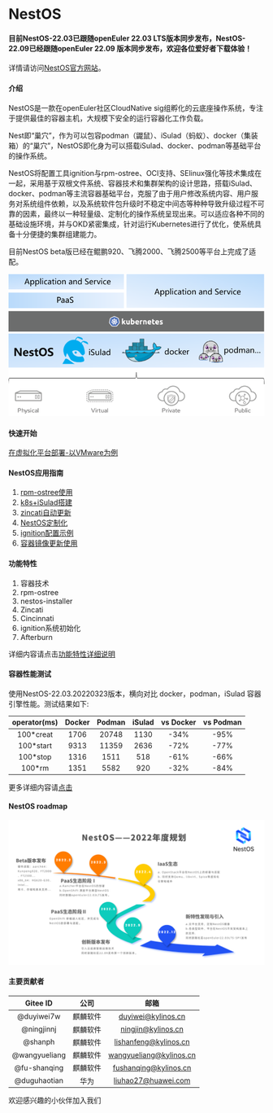 # NestOS

#### 目前NestOS-22.03已跟随openEuler 22.03 LTS版本同步发布，NestOS-22.09已经跟随openEuler 22.09 版本同步发布，欢迎各位爱好者下载体验！

详情请访问[NestOS官方网站](https://nestos.openeuler.org/)。

#### 介绍
NestOS是一款在openEuler社区CloudNative sig组孵化的云底座操作系统，专注于提供最佳的容器主机，大规模下安全的运行容器化工作负载。

Nest即“巢穴”，作为可以包容podman（鼹鼠）、iSulad（蚂蚁）、docker（集装箱）的“巢穴”，NestOS即化身为可以搭载iSulad、docker、podman等基础平台的操作系统。

NestOS将配置工具ignition与rpm-ostree、OCI支持、SElinux强化等技术集成在一起，采用基于双根文件系统、容器技术和集群架构的设计思路，搭载iSulad、docker、podman等主流容器基础平台，克服了由于用户修改系统内容、用户服务对系统组件依赖，以及系统软件包升级时不稳定中间态等种种导致升级过程不可靠的因素，最终以一种轻量级、定制化的操作系统呈现出来。可以适应各种不同的基础设施环境，并与OKD紧密集成，针对运行Kubernetes进行了优化，使系统具备十分便捷的集群组建能力。

目前NestOS beta版已经在鲲鹏920、飞腾2000、飞腾2500等平台上完成了适配。 

![image-20211015170943884](docs/zh/graph/README/image-20211015170943884.png)

#### 快速开始
[在虚拟化平台部署-以VMware为例](https://gitee.com/openeuler/NestOS/blob/master/docs/zh/usr_manual/%E5%BF%AB%E9%80%9F%E5%BC%80%E5%A7%8B.md)

#### NestOS应用指南
1.  [rpm-ostree使用](https://gitee.com/openeuler/NestOS/blob/master/docs/zh/usr_manual/rpm-ostree%E4%BD%BF%E7%94%A8.md)
2.  [k8s+iSulad搭建](https://gitee.com/openeuler/NestOS/blob/master/docs/zh/usr_manual/K8S+iSulad%E6%90%AD%E5%BB%BA.md)
3.  [zincati自动更新](https://gitee.com/openeuler/NestOS/blob/master/docs/zh/usr_manual/zincati%E8%87%AA%E5%8A%A8%E6%9B%B4%E6%96%B0%E4%BD%BF%E7%94%A8.md)
4.  [NestOS定制化](https://gitee.com/openeuler/NestOS/blob/master/docs/zh/usr_manual/%E5%AE%9A%E5%88%B6NestOS.md)
5.  [ignition配置示例](https://gitee.com/openeuler/NestOS/blob/master/docs/zh/usr_manual/ignition%E9%85%8D%E7%BD%AE.md) 
6.  [容器镜像更新使用](https://gitee.com/openeuler/NestOS/blob/master/docs/zh/usr_manual/%E5%AE%B9%E5%99%A8%E9%95%9C%E5%83%8F%E6%9B%B4%E6%96%B0%E4%BD%BF%E7%94%A8.md) 

#### 功能特性

1.  容器技术
2.  rpm-ostree
3.  nestos-installer
4.  Zincati
5.  Cincinnati
6.  ignition系统初始化
7.  Afterburn

详细内容请点击[功能特性详细说明](https://gitee.com/openeuler/NestOS/blob/master/docs/zh/usr_manual/%E5%8A%9F%E8%83%BD%E7%89%B9%E6%80%A7%E6%8F%8F%E8%BF%B0.md)

#### 容器性能测试

使用NestOS-22.03.20220323版本，横向对比 docker，podman，iSulad 容器引擎性能。测试结果如下:

| operator(ms) | Docker | Podman | iSulad | vs Docker | vs Podman |
| :----------: | :----: | :----: | :----: | :-------: | :-------: |
|  100*creat   |  1706  | 20748  |  1130  |   -34%    |   -95%    |
|  100*start   |  9313  |  11359  |  2636  |   -72%    |   -77%    |
|   100*stop   |  1316  |  1511  |  518   |   -61%    |   -66%    |
|    100*rm    |  1351  |  5582  |  920   |   -32%    |   -84%    |

更多详细内容请[点击](https://gitee.com/openeuler/NestOS/blob/master/docs/zh/usr_manual/%E6%80%A7%E8%83%BD%E5%AF%B9%E6%AF%94%E6%B5%8B%E8%AF%95.md)


#### NestOS roadmap

![image-NestOS-roadmap.png](docs/zh/graph/README/image-NestOS-roadmap.png)
#### 主要贡献者

|   Gitee ID    |   公司   |          邮箱           |
| :-----------: | :------: | :---------------------: |
|  @duyiwei7w   | 麒麟软件 |   duyiwei@kylinos.cn    |
|  @ningjinnj   | 麒麟软件 |   ningjin@kylinos.cn    |
|    @shanph    | 麒麟软件 |  lishanfeng@kylinos.cn  |
| @wangyueliang | 麒麟软件 | wangyueliang@kylinos.cn |
| @fu-shanqing  | 麒麟软件 |  fushanqing@kylinos.cn  |
| @duguhaotian  |   华为   |   liuhao27@huawei.com   |

欢迎感兴趣的小伙伴加入我们


[1]: ./images/NestOS-roadmap.png "NestOS-roadmap.png"

